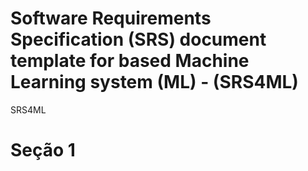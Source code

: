 # Software Requirements Specification (SRS) document template for based Machine Learning system (ML) - (SRS4ML)

SRS4ML

# Seção 1
